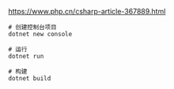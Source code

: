 https://www.php.cn/csharp-article-367889.html


```shell
# 创建控制台项目
dotnet new console 

# 运行
dotnet run 

# 构建
dotnet build 

```